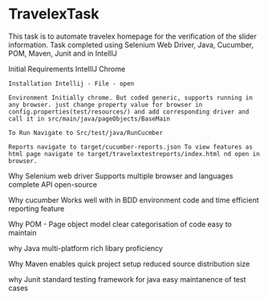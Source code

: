 # TravelexTask
This task is to automate travelex homepage for the verification of the slider information. 
Task completed using Selenium Web Driver, Java, Cucumber, POM, Maven, Junit and in IntellIJ

Initial Requirements IntellIJ Chrome

    Installation Intellij - File - open

    Environment Initially chrome. But coded generic, supports running in any browser. just change property value for browser in config.properties(test/resources/) and add corresponding driver and call it in src/main/java/pageObjects/BaseMain

    To Run Navigate to Src/test/java/RunCucmber

    Reports navigate to target/cucumber-reports.json To view features as html page navigate to target/travelextestreports/index.html nd open in browser.

Why Selenium web driver
Supports multiple browser and languages
complete API
open-source

Why cucumber
Works well with in BDD environment
code and time efficient
reporting feature

Why POM - Page object model
clear categorisation of code
easy to maintain

why Java
multi-platform
rich libary
proficiency

Why Maven
enables quick project setup
reduced source distribution size

why Junit
standard testing framework for java
easy maintanence of test cases

